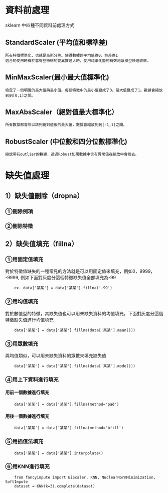 # 資料前處理
   sklearn 中四種不同資料前處理方式
   
## StandardScaler (平均值和標準差)
    所有特徵標準化，也就是高斯分佈。使得數據的平均值為0，方差為1
    適合的使用時機於當有些特徵的變異數過大時，使用標準化能夠有效地讓模型快速收斂。

## MinMaxScaler(最小最大值標準化)
    給定了一個明確的最大值與最小值。每個特徵中的最小值變成了0，最大值變成了1。數據會縮放到到[0,1]之間。
## MaxAbsScaler（絕對值最大標準化）
    所有數據都會除以該列絕對值後的最大值，數據會縮放到到[-1,1]之間。

## RobustScaler (中位數和四分位數標準化)
    縮放帶有outlier的數據，透過Robust如果數據中含有異常值在縮放中會捨去。

# 缺失值處理
  ## 1）缺失值刪除（dropna）
  ### ①刪除例項
  ### ②刪除特徵
  ## 2）缺失值填充（fillna）
  ### ①用固定值填充
對於特徵值缺失的一種常見的方法就是可以用固定值來填充，例如0，9999， -9999, 例如下面對灰度分這個特徵缺失值全部填充為-99

        ex. data['某某'] = data['某某'].fillna('-99')
  ### ②用均值填充
對於數值型的特徵，其缺失值也可以用未缺失資料的均值填充，下面對灰度分這個特徵缺失值進行均值填充

        data['某某'] = data['某某'].fillna(data['某某'].mean()))
  ### ③用眾數填充
與均值類似，可以用未缺失資料的眾數來填充缺失值

        data['某某'] = data['某某'].fillna(data['某某'].mode()))
  ### ④用上下資料進行填充
  #### 用前一個數據進行填充
    
        data['某某'] = data['某某'].fillna(method='pad')
        
  #### 用後一個數據進行填充

        data['某某'] = data['某某'].fillna(method='bfill')
        
  ### ⑤用插值法填充
        data['某某'] = data['某某'].interpolate()
        
  ### ⑥用KNN進行填充
        from fancyimpute import BiScaler, KNN, NuclearNormMinimization, SoftImpute
        dataset = KNN(k=3).complete(dataset)

